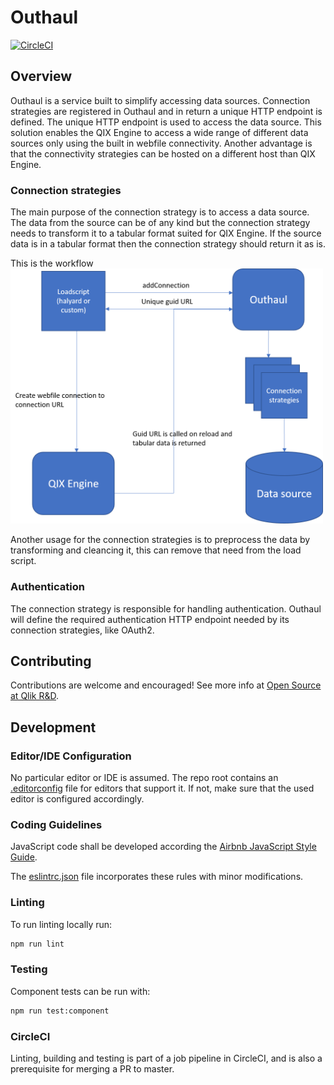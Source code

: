 # Outhaul

[![CircleCI](https://circleci.com/gh/qlik-ea/outhaul.svg?style=shield&circle-token=55d7bdfc4f3827e260a2e3480dbd64eab52417c0)](https://circleci.com/gh/qlik-ea/outhaul)

## Overview
Outhaul is a service built to simplify accessing data sources. Connection strategies are registered in Outhaul and in return a unique HTTP endpoint is defined. The unique HTTP endpoint is used to access the data source. This solution enables the QIX Engine to access a wide range of different data sources only using the built in webfile connectivity. Another advantage is that the connectivity strategies can be hosted on a different host than QIX Engine.

### Connection strategies
The main purpose of the connection strategy is to access a data source. The data from the source can be of any kind but the connection strategy needs to transform it to a tabular format suited for QIX Engine. If the source data is in a tabular format then the connection strategy should return it as is.

This is the workflow 
<img src="./docs/images/flow.png" width="500">

Another usage for the connection strategies is to preprocess the data by transforming and cleancing it, this can remove that need from the load script.

### Authentication
The connection strategy is responsible for handling authentication. Outhaul will define the required authentication HTTP endpoint needed by its connection strategies, like OAuth2. 

## Contributing

Contributions are welcome and encouraged! See more info at [Open Source at Qlik R&D](https://github.com/qlik-oss/open-source).

## Development

### Editor/IDE Configuration

No particular editor or IDE is assumed. The repo root contains an [.editorconfig](./.editorconfig) file for editors that support it. If not, make sure that the used editor is configured accordingly.

### Coding Guidelines

JavaScript code shall be developed according the [Airbnb JavaScript Style Guide](https://github.com/airbnb/javascript).

The [eslintrc.json](./eslintrc.json) file incorporates these rules with minor modifications.

### Linting

To run linting locally run:

```sh
npm run lint
```

### Testing

Component tests can be run with:

```sh
npm run test:component
```

### CircleCI

Linting, building and testing is part of a job pipeline in CircleCI, and is also a prerequisite for merging a PR to master.
